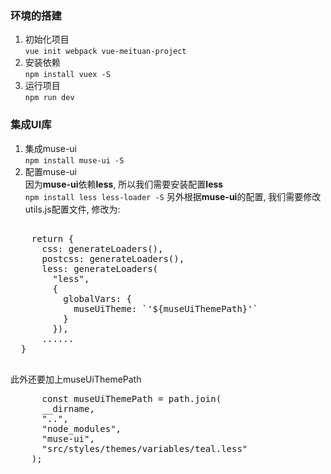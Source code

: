 ### 环境的搭建
1. 初始化项目  
   `vue init webpack vue-meituan-project`
2. 安装依赖  
  `npm install vuex -S`
3. 运行项目  
  `npm run dev`
### 集成Ul库
1. 集成muse-ui  
  `npm install muse-ui -S`
2. 配置muse-ui  
  因为**muse-ui**依赖**less**, 所以我们需要安装配置**less**  
  `npm install less less-loader -S`
  另外根据**muse-ui**的配置, 我们需要修改utils.js配置文件, 
  修改为: 
  <pre>  
    return { 
      css: generateLoaders(), 
      postcss: generateLoaders(), 
      less: generateLoaders(
        "less",
        {
          globalVars: {
            museUiTheme: `'${museUiThemePath}'`
          }
        }),
      ......
  }
  </pre>
  此外还要加上museUiThemePath
  <pre>
      const museUiThemePath = path.join(
      __dirname,
      "..",
      "node_modules",
      "muse-ui",
      "src/styles/themes/variables/teal.less"
    );
  </pre>
  